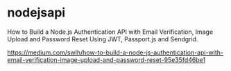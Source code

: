 # nodejsapi
How to Build a Node.js Authentication API with Email Verification, Image Upload and Password Reset Using JWT, Passport.js and Sendgrid.

https://medium.com/swlh/how-to-build-a-node-js-authentication-api-with-email-verification-image-upload-and-password-reset-95e35fd46be1
